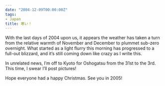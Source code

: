 ```yaml
---
date: "2004-12-09T00:00:00Z"
tags:
- Japan
title: 寒い！
---
```


With the last days of 2004 upon us, it appears the weather has taken a turn
from the relative warmth of November and December to plummet sub-zero
overnight. What started as a light flurry this morning has progressed to a
full-out blizzard, and it’s still coming down like crazy as I write
this.<!--more-->

In unrelated news, I’m off to Kyoto for Oshogatsu from the 31st to the 3rd.
This time, I swear I’ll post pictures!

Hope everyone had a happy Christmas. See you in 2005!
